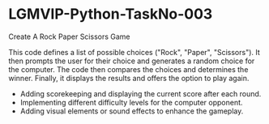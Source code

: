 # LGMVIP-Python-TaskNo-003
Create A Rock Paper Scissors Game

This code defines a list of possible choices ("Rock", "Paper", "Scissors"). It then prompts the user for their choice and generates a random choice for the computer. The code then compares the choices and determines the winner. Finally, it displays the results and offers the option to play again.


* Adding scorekeeping and displaying the current score after each round.
* Implementing different difficulty levels for the computer opponent.
* Adding visual elements or sound effects to enhance the gameplay.
